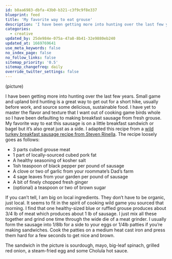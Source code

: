 ```yaml
---
id: b8aa6983-dbfa-43b0-b321-c3f9c9f8e337
blueprint: feed
title: 'My favorite way to eat grouse'
description: 'I have been getting more into hunting over the last few years. Small game and upland bird hunting is a great way to get out for a short hike, usually before work, and source some delicious, sustainable food.'
categories:
  - creative
updated_by: 25de984e-075a-47a8-8b41-32e9880eb240
updated_at: 1669769641
use_meta_keywords: false
no_index_page: false
no_follow_links: false
sitemap_priority: '0.5'
sitemap_changefreq: daily
override_twitter_settings: false
---
```

(picture)

I have been getting more into hunting over the last few years. Small game and upland bird hunting is a great way to get out for a short hike, usually before work, and source some delicious, sustainable food. I have yet to master the flavor and texture that I want out of cooking game birds whole so I have been defaulting to making breakfast sausage from fresh grouse. My favorite way to eat this sausage is on a little breakfast sandwich or bagel but it’s also great just as a side. I adapted this recipe from a [wild turkey breakfast sausage recipe from Steven Rinella](https://www.penguinrandomhouse.com/books/243408/the-complete-guide-to-hunting-butchering-and-cooking-wild-game-by-steven-rinella/). The recipe loosely goes as follows:

- 3 parts cubed grouse meat
- 1 part of locally-sourced cubed pork fat
- A healthy seasoning of kosher salt
- 1ish teaspoon of black pepper per pound of sausage
- A clove or two of garlic from your roommate’s Dad’s farm
- 4 sage leaves from your garden per pound of sausage
- A bit of finely chopped fresh ginger
- (optional) a teaspoon or two of brown sugar

If you can’t tell, I am big on local ingredients. They don’t have to be organic, just local. It seems to fit in the spirit of cooking wild game you sourced that morning. I find that one healthy-sized blue or ruffled grouse produces about 3/4 lb of meat which produces about 1 lb of sausage. I just mix all these together and grind one time through the wide die of a meat grinder. I usually form the sausage into 1/8lb for a side to your eggs or 1/4lb patties if you’re making sandwiches. Cook the patties on a medium heat cast iron and press them hard for a few seconds to get nice and brown.

The sandwich in the picture is sourdough, mayo, big-leaf spinach, grilled red onion, a steam-fried egg and some Cholula hot sauce.